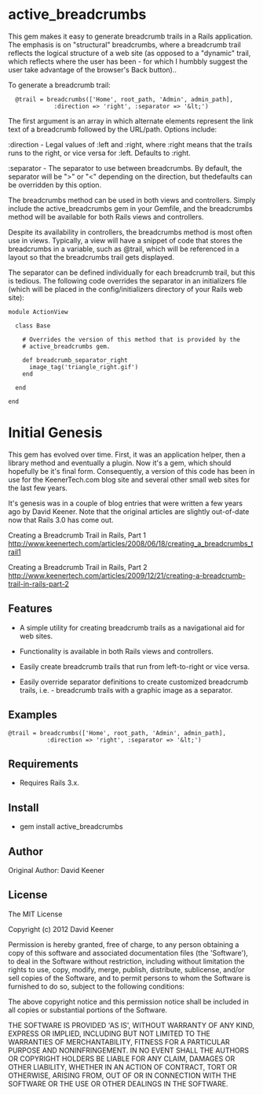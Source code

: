 active_breadcrumbs
===========

This gem makes it easy to generate breadcrumb trails in a Rails application.
The emphasis is on "structural" breadcrumbs, where a breadcrumb trail reflects
the logical structure of a web site (as opposed to a "dynamic" trail, which
reflects where the user has been - for which I humbbly suggest the user take
advantage of the browser's Back button)..

To generate a breadcrumb trail:

      @trail = breadcrumbs(['Home', root_path, 'Admin', admin_path],
                 :direction => 'right', :separator => '&lt;')
	      
The first argument is an array in which alternate elements represent the
link text of a breadcrumb followed by the URL/path. Options include:

   :direction - Legal values of :left and :right, where :right means that the
                trails runs to the right, or vice versa for :left. Defaults
		to :right.

   :separator - The separator to use between breadcrumbs. By default, the
                separator will be "&gt;" or "&lt;" depending on the direction,
		but thedefaults can be overridden by this option.

The breadcrumbs method can be used in both views and controllers. Simply
include the active_breadcrumbs gem in your Gemfile, and the breadcrumbs
method will be available for both Rails views and controllers.

Despite its availability in controllers, the breadcrumbs method is most often
use in views. Typically, a view will have a snippet of code that stores the
breadcrumbs in a variable, such as @trail, which will be referenced in a
layout so that the breadcrumbs trail gets displayed.

The separator can be defined individually for each breadcrumb trail, but this
is tedious. The following code overrides the separator in an initializers
file (which will be placed in the config/initializers directory of your Rails
web site):

    module ActionView

      class Base

        # Overrides the version of this method that is provided by the
        # active_breadcrumbs gem.
 
        def breadcrumb_separator_right
          image_tag('triangle_right.gif')
        end

      end

    end

Initial Genesis
===============

This gem has evolved over time. First, it was an application helper, then a
library method and eventually a plugin. Now it's a gem, which should hopefully
be it's final form. Consequently, a version of this code has been in use for
the KeenerTech.com blog site and several other small web sites for the last
few years.

It's genesis was in a couple of blog entries that were written a few years ago
by David Keener. Note that the original articles are slightly out-of-date now
that Rails 3.0 has come out.

   Creating a Breadcrumb Trail in Rails, Part 1
   http://www.keenertech.com/articles/2008/06/18/creating_a_breadcrumbs_trail1

   Creating a Breadcrumb Trail in Rails, Part 2
   http://www.keenertech.com/articles/2009/12/21/creating-a-breadcrumb-trail-in-rails-part-2

Features
--------

* A simple utility for creating breadcrumb trails as a navigational aid for
  web sites.

* Functionality is available in both Rails views and controllers.

* Easily create breadcrumb trails that run from left-to-right or vice versa.

* Easily override separator definitions to create customized breadcrumb 
  trails, i.e. - breadcrumb trails with a graphic image as a separator.

Examples
--------

    @trail = breadcrumbs(['Home', root_path, 'Admin', admin_path],
               :direction => 'right', :separator => '&lt;')

Requirements
------------

* Requires Rails 3.x.

Install
-------

* gem install active_breadcrumbs

Author
------

Original Author: David Keener

License
-------

The MIT License

Copyright (c) 2012 David Keener

Permission is hereby granted, free of charge, to any person obtaining
a copy of this software and associated documentation files (the
'Software'), to deal in the Software without restriction, including
without limitation the rights to use, copy, modify, merge, publish,
distribute, sublicense, and/or sell copies of the Software, and to
permit persons to whom the Software is furnished to do so, subject to
the following conditions:

The above copyright notice and this permission notice shall be
included in all copies or substantial portions of the Software.

THE SOFTWARE IS PROVIDED 'AS IS', WITHOUT WARRANTY OF ANY KIND,
EXPRESS OR IMPLIED, INCLUDING BUT NOT LIMITED TO THE WARRANTIES OF
MERCHANTABILITY, FITNESS FOR A PARTICULAR PURPOSE AND NONINFRINGEMENT.
IN NO EVENT SHALL THE AUTHORS OR COPYRIGHT HOLDERS BE LIABLE FOR ANY
CLAIM, DAMAGES OR OTHER LIABILITY, WHETHER IN AN ACTION OF CONTRACT,
TORT OR OTHERWISE, ARISING FROM, OUT OF OR IN CONNECTION WITH THE
SOFTWARE OR THE USE OR OTHER DEALINGS IN THE SOFTWARE.
